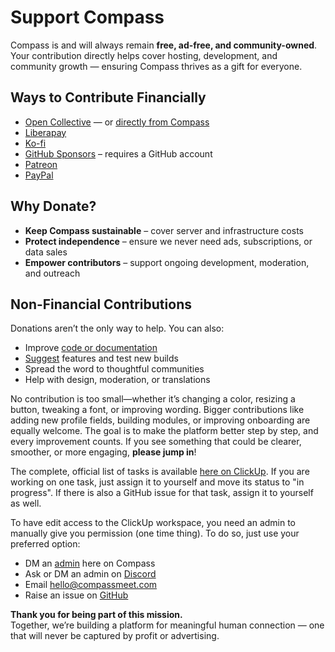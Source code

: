 # Support Compass

Compass is and will always remain **free, ad-free, and community-owned**.  
Your contribution directly helps cover hosting, development, and community growth — ensuring Compass thrives as a gift for everyone.


## Ways to Contribute Financially

- [Open Collective](https://opencollective.com/compass-connection) — or [directly from Compass](/donate)
- [Liberapay](https://liberapay.com/CompassConnections)
- [Ko-fi](https://ko-fi.com/compassconnections)
- [GitHub Sponsors](https://github.com/sponsors/CompassConnections) – requires a GitHub account
- [Patreon](https://patreon.com/CompassMeet)
- [PayPal](https://www.paypal.com/paypalme/CompassConnections)


## Why Donate?

- **Keep Compass sustainable** – cover server and infrastructure costs
- **Protect independence** – ensure we never need ads, subscriptions, or data sales
- **Empower contributors** – support ongoing development, moderation, and outreach


## Non-Financial Contributions

Donations aren’t the only way to help. You can also:
- Improve [code or documentation](https://github.com/CompassConnections/Compass)
- [Suggest](https://forms.gle/tKnXUMAbEreMK6FC6) features and test new builds
- Spread the word to thoughtful communities
- Help with design, moderation, or translations

No contribution is too small—whether it’s changing a color, resizing a button, tweaking a font, or improving wording. Bigger contributions like adding new profile fields, building modules, or improving onboarding are equally welcome. The goal is to make the platform better step by step, and every improvement counts. If you see something that could be clearer, smoother, or more engaging, **please jump in**!

The complete, official list of tasks is available [here on ClickUp](https://sharing.clickup.com/90181043445/l/h/6-901810339879-1/bbfd32f4f4bf64b). If you are working on one task, just assign it to yourself and move its status to "in progress". If there is also a GitHub issue for that task, assign it to yourself as well.

To have edit access to the ClickUp workspace, you need an admin to manually give you permission (one time thing). To do so, just use your preferred option:
- DM an [admin](/members) here on Compass
- Ask or DM an admin on [Discord](https://discord.gg/8Vd7jzqjun)
- Email hello@compassmeet.com
- Raise an issue on [GitHub](https://github.com/CompassConnections/Compass/issues)

**Thank you for being part of this mission.**  
Together, we’re building a platform for meaningful human connection — one that will never be captured by profit or advertising.
